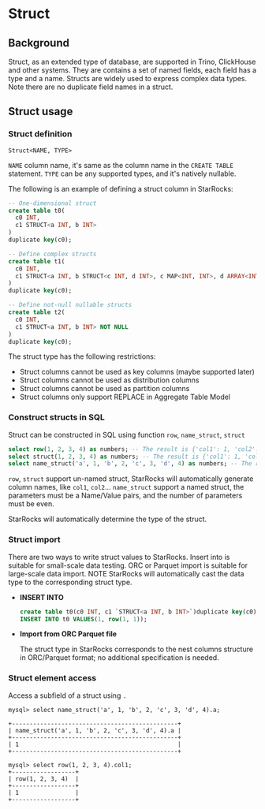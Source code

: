 # Struct

## Background

Struct, as an extended type of database, are supported in Trino, ClickHouse and other systems. They are contains a set of named fields, each field has a type and a name. Structs are widely used to express complex data types. Note there are no duplicate field names in a struct.

## Struct usage

### Struct definition

`Struct<NAME, TYPE>`

`NAME` column name, it's same as the column name in the `CREATE TABLE` statement.
`TYPE` can be any supported types, and it's natively nullable.

The following is an example of defining a struct column in StarRocks:

~~~SQL
-- One-dimensional struct
create table t0(
  c0 INT,
  c1 STRUCT<a INT, b INT>
)
duplicate key(c0);

-- Define complex structs
create table t1(
  c0 INT,
  c1 STRUCT<a INT, b STRUCT<c INT, d INT>, c MAP<INT, INT>, d ARRAY<INT>>
)
duplicate key(c0);

-- Define not-null nullable structs
create table t2(
  c0 INT,
  c1 STRUCT<a INT, b INT> NOT NULL
)
duplicate key(c0);
~~~

The struct type has the following restrictions:

* Struct columns cannot be used as key columns (maybe supported later)
* Struct columns cannot be used as distribution columns
* Struct columns cannot be used as partition columns
* Struct columns only support REPLACE in Aggregate Table Model

### Construct structs in SQL

Struct can be constructed in SQL using function `row`, `name_struct`, `struct` 

~~~SQL
select row(1, 2, 3, 4) as numbers; -- The result is {'col1': 1, 'col2': 2, 'col3': 3, 'col4': 4}
select struct(1, 2, 3, 4) as numbers; -- The result is {'col1': 1, 'col2': 2, 'col3': 3, 'col4': 4}
select name_struct('a', 1, 'b', 2, 'c', 3, 'd', 4) as numbers; -- The result is {'a': 1, 'b': 2, 'c': 3, 'd': 4}
~~~

`row`, `struct` support un-named struct, StarRocks will automatically generate column names, like `col1`, `col2`...
`name_struct` support a named struct, the parameters must be a Name/Value pairs, and the number of parameters must be even.

StarRocks will automatically determine the type of the struct.

### Struct import

There are two ways to write struct values to StarRocks. Insert into is suitable for small-scale data testing. ORC or Parquet import is suitable for large-scale data import. NOTE StarRocks will automatically cast the data type to the corresponding struct type.

* **INSERT INTO**

  ~~~SQL
  create table t0(c0 INT, c1 `STRUCT<a INT, b INT>`)duplicate key(c0);
  INSERT INTO t0 VALUES(1, row(1, 1));
  ~~~

* **Import from ORC Parquet file**

  The struct type in StarRocks corresponds to the nest columns structure in ORC/Parquet format; no additional specification is needed. 


### Struct element access

Access a subfield of a struct using `.`

~~~Plain Text
mysql> select name_struct('a', 1, 'b', 2, 'c', 3, 'd', 4).a;

+-----------------------------------------------+
| name_struct('a', 1, 'b', 2, 'c', 3, 'd', 4).a |
+-----------------------------------------------+
| 1                                             |
+-----------------------------------------------+

mysql> select row(1, 2, 3, 4).col1;
+------------------+
| row(1, 2, 3, 4)  |
+------------------+
| 1                |
+------------------+
~~~
